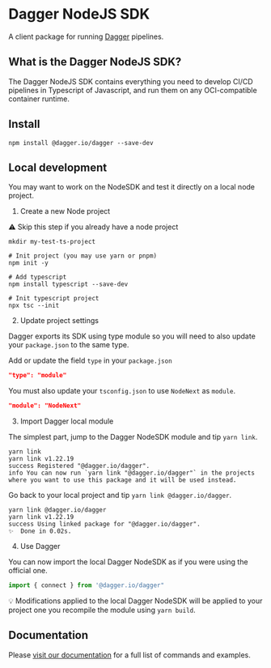 # Dagger NodeJS SDK

A client package for running [Dagger](https://dagger.io/) pipelines.

## What is the Dagger NodeJS SDK?

The Dagger NodeJS SDK contains everything you need to develop CI/CD pipelines in Typescript of Javascript, and run them on any OCI-compatible container runtime.

## Install

```shell
npm install @dagger.io/dagger --save-dev
```

## Local development

You may want to work on the NodeSDK and test it directly on a local node project. 

1. Create a new Node project

:warning: Skip this step if you already have a node project

```shell
mkdir my-test-ts-project

# Init project (you may use yarn or pnpm)
npm init -y

# Add typescript
npm install typescript --save-dev

# Init typescript project
npx tsc --init
```

2. Update project settings

Dagger exports its SDK using type module so you will need to also update
your `package.json` to the same type.

Add or update the field `type` in your `package.json`

```json
"type": "module"
```

You must also update your `tsconfig.json` to use `NodeNext` as `module`.

```json
"module": "NodeNext"
```

3. Import Dagger local module

The simplest part, jump to the Dagger NodeSDK module and tip `yarn link`.

```shell
yarn link
yarn link v1.22.19
success Registered "@dagger.io/dagger".
info You can now run `yarn link "@dagger.io/dagger"` in the projects where you want to use this package and it will be used instead.
```

Go back to your local project and tip `yarn link @dagger.io/dagger`.

```shell
yarn link @dagger.io/dagger  
yarn link v1.22.19
success Using linked package for "@dagger.io/dagger".
✨  Done in 0.02s.
```

4. Use Dagger

You can now import the local Dagger NodeSDK as if you were using the official one.

```ts
import { connect } from '@dagger.io/dagger"
```

:bulb: Modifications applied to the local Dagger NodeSDK will be applied to your
project one you recompile the module using `yarn build`.

## Documentation

Please [visit our documentation](https://docs.dagger.io/sdk/nodejs/835948/install) for a full list of commands and examples.